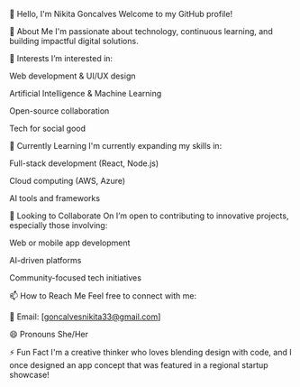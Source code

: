 👋 Hello, I'm Nikita Goncalves
Welcome to my GitHub profile!

🌟 About Me
I'm passionate about technology, continuous learning, and building impactful digital solutions.

👀 Interests
I’m interested in:

Web development & UI/UX design

Artificial Intelligence & Machine Learning

Open-source collaboration

Tech for social good

🌱 Currently Learning
I'm currently expanding my skills in:

Full-stack development (React, Node.js)

Cloud computing (AWS, Azure)

AI tools and frameworks

🤝 Looking to Collaborate On
I’m open to contributing to innovative projects, especially those involving:

Web or mobile app development

AI-driven platforms

Community-focused tech initiatives

📫 How to Reach Me
Feel free to connect with me:

📧 Email: [goncalvesnikita33@gmail.com]


😄 Pronouns
She/Her

⚡ Fun Fact
I'm a creative thinker who loves blending design with code, and I once designed an app concept that was featured in a regional startup showcase!
